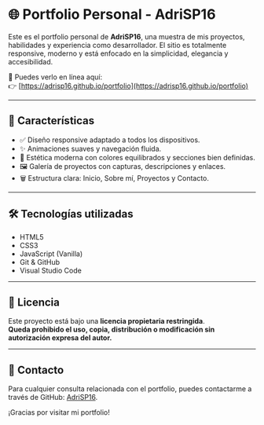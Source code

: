 # 🌐 Portfolio Personal - AdriSP16

Este es el portfolio personal de **AdriSP16**, una muestra de mis proyectos, habilidades y experiencia como desarrollador. El sitio es totalmente responsive, moderno y está enfocado en la simplicidad, elegancia y accesibilidad.

🔗 Puedes verlo en línea aquí:  
👉 [https://adrisp16.github.io/portfolio](https://adrisp16.github.io/portfolio)

---

## 🧹 Características

- ✅ Diseño responsive adaptado a todos los dispositivos.
- ✨ Animaciones suaves y navegación fluida.
- 🎨 Estética moderna con colores equilibrados y secciones bien definidas.
- 🖼️ Galería de proyectos con capturas, descripciones y enlaces.
- 🗑️ Estructura clara: Inicio, Sobre mí, Proyectos y Contacto.

---

## 🛠️ Tecnologías utilizadas

- HTML5
- CSS3
- JavaScript (Vanilla)
- Git & GitHub
- Visual Studio Code

---

## 🚫 Licencia

Este proyecto está bajo una **licencia propietaria restringida**.  
**Queda prohibido el uso, copia, distribución o modificación sin autorización expresa del autor.**

---

## 📢 Contacto

Para cualquier consulta relacionada con el portfolio, puedes contactarme a través de GitHub: [AdriSP16](https://github.com/AdriSP16).

¡Gracias por visitar mi portfolio!
